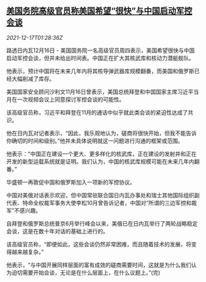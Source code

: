 <!--1639706462000-->
[美国务院高级官员称美国希望“很快”与中国启动军控会谈](https://cn.reuters.com/article/usa-hoping-china-arms-talks-1216-thur-idCNKBS2IW04T)
------

<div><i>2021-12-17T01:28:36Z</i></div><p>路透日内瓦12月16日 - 美国国务院一名高级官员周四表示，美国希望很快与中国启动军控会谈，但并未给出时间表。中国正在扩大其核武库和核动力潜艇舰队。</p><p>他表示，预计中国将在未来几年内将其核导弹武器库规模翻番，而美国和俄罗斯已经大幅削减了库存。</p><p>美国国家安全顾问沙利文11月16日曾表示，美国总统拜登和中国国家主席习近平当月在一次视频会议上同意探讨军控会谈的可能性。</p><p>该高级官员称，习近平和拜登在11月的通话中似乎就此类会谈的紧迫性达成了共识。</p><p>他在日内瓦对记者表示，“因此，我乐观地认为，磋商将很快开始，但我不能告诉你确切的时间和级别。”他并未具体说明就这一问题进行沟通的框架或范围。</p><p>他表示：“中国正在建设一个更大、更多样化的核武库，正在建设的发射井和正在开发的新型运载系统就是证明。我们认为，中国的核武库规模可能在未来几年内翻番。”</p><p>华盛顿一再敦促中国和俄罗斯加入一项新的军控协议。</p><p>中国对美俄对话表示欢迎，但中国常驻联合国日内瓦办事处和瑞士其他国际组织副代表、特命全权裁军事务大使李松10月曾告诉记者，中国对“所谓的三边军控和裁军”不感兴趣。</p><p>自拜登和俄罗斯总统普京6月举行峰会以来，美俄已在日内瓦举行了两轮战略稳定会谈，这是在数十年对话的基础上进行的。</p><p>该高级官员称，“即便如此，这些会谈仍然非常困难，而且随着技术的发展，将变得越来越复杂。”</p><p>他表示，“与中国开展同样层面的富有成效的磋商需要时间，这就是为什么我们认为迫切需要开始会谈，无论是在什么层面上，在什么议题上。”(完)</p>
